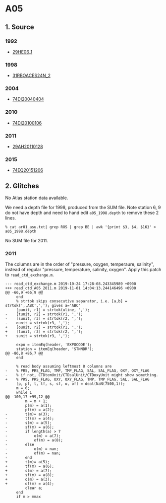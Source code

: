# A05
## 1. Source
### 1992
+ [29HE06_1](https://cchdo.ucsd.edu/cruise/29HE06_1)

### 1998
+ [31RBOACES24N_2](https://cchdo.ucsd.edu/cruise/31RBOACES24N_2)

### 2004
+ [74DI20040404](https://cchdo.ucsd.edu/cruise/74DI20040404)

### 2010
+ [74DI20100106](https://cchdo.ucsd.edu/cruise/74DI20100106)

### 2011
+ [29AH20110128](https://cchdo.ucsd.edu/cruise/29AH20110128)

### 2015
+ [74EQ20151206](https://cchdo.ucsd.edu/cruise/74EQ20151206)

## 2. Glitches

No Atlas station data available.

We need a depth file for 1998, produced from the SUM file. Note station 6, 9 do not
have depth and need to hand edit `a05_1998.depth` to remove these 2 lines.
```
% cat ar01_asu.txt| grep ROS | grep BE | awk '{print $3, $4, $16}' > a05_1998.depth
```

No SUM file for 2011.

### 2011
The columns are in the order of "pressure, oxygen, temperaure, salinity", instead of
regular "pressure, temperature, salinity, oxygen". Apply this patch to `read_ctd_exchange.m`.
```
--- read_ctd_exchange.m	2019-10-24 17:28:08.243345989 +0900
+++ read_ctd_A05_2011.m	2019-11-01 14:04:13.244146496 +0900
@@ -66,9 +66,9 @@
     end
     % strtok skips consecutive separator, i.e. [a,b] = strtok(',,ABC',','); gives a='ABC'
     [punit, r1] = strtok(uline, ',');
-    [tunit, r2] = strtok(r1, ',');
-    [sunit, r3] = strtok(r2, ',');
-    ounit = strtok(r3, ',');
+    [ounit, r2] = strtok(r1, ',');
+    [tunit, r3] = strtok(r2, ',');
+    sunit = strtok(r3, ',');
 
     expo = itemEq(header, 'EXPOCODE');
     station = itemEq(header, 'STNNBR');
@@ -86,8 +86,7 @@
     end
 
     % read body assuming leftmost 8 columns are
-    % PRS, PRS_FLAG, TMP, TMP_FLAG, SAL, SAL_FLAG, OXY, OXY_FLAG
-    % if not, CTDtemUnit/CTDsalUnit/CTDoxyUnit might show something.
+    % PRS, PRS_FLAG, OXY, OXY_FLAG, TMP, TMP_FLAG, SAL, SAL_FLAG
     [p, pf, t, tf, s, sf, o, of] = deal(NaN(7500,1));
     m = 0;
     while 1
@@ -100,17 +99,12 @@
         m = m + 1;
         p(m) = a(1);
         pf(m) = a(2);
-        t(m)= a(3);
-        tf(m) = a(4);
-        s(m) = a(5);
-        sf(m) = a(6);
-        if length(a) > 7
-            o(m) = a(7);
-            of(m) = a(8);
-        else
-            o(m) = nan;
-            of(m) = nan;
-        end
+        t(m)= a(5);
+        tf(m) = a(6);
+        s(m) = a(7);
+        sf(m) = a(8);
+        o(m) = a(3);
+        of(m) = a(4);
         clear a;
     end
     if m > mmax
```
